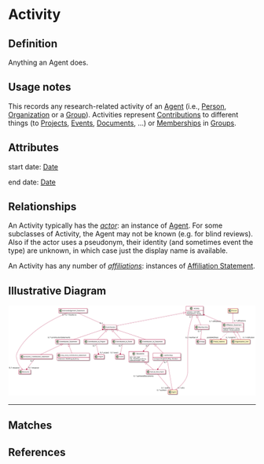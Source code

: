 # Activity

## Definition

Anything an Agent does.

## Usage notes

This records any research-related activity of an [Agent](../entities/Agent.md) (i.e., [Person](../entities/Person.md), [Organization](../entities/Organisation_Unit.md) or a [Group](../entities/Group.md)). Activities represent [Contributions](../entities/Contribution.md) to different things (to [Projects](../entities/Contribution_to_Project.md), [Events](../entities/Contribution_to_Event.md), [Documents](../entities/Contribution_to_Document.md), ...) or [Memberships](../entities/Membership.md) in [Groups](../entities/Group.md).

## Attributes

start date: [Date](../datatypes/Date.md)

end date: [Date](../datatypes/Date.md)

## Relationships

An Activity typically has the *[actor](../entities/Agent.md)*: an instance of [Agent](../entities/Agent.md).</a> For some subclasses of Activity, the Agent may not be known (e.g. for blind reviews). Also if the actor uses a pseudonym, their identity (and sometimes event the type) are unknown, in which case just the display name is available.

An Activity has any number of *[affiliations](../entities/Affiliation_Statement.md)*: instances of [Affiliation Statement](../entities/Affiliation_Statement.md).</a>

[comment]: # (TODO: Proof of the activity)


## Illustrative Diagram

![The Activity diagram](../diagrams/activity.svg)

---
## Matches

## References
